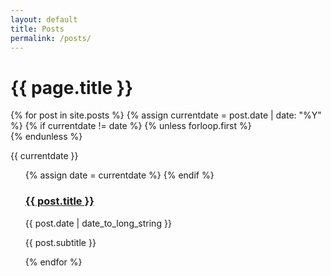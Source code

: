 ```yaml
---
layout: default
title: Posts
permalink: /posts/
---
```



<h1>{{ page.title }}</h1>
<div id='posts' class='section'>
    {% for post in site.posts %}
        {% assign currentdate = post.date | date: "%Y" %}
        {% if currentdate != date %}
            {% unless forloop.first %}<br> </ul>{% endunless %}
            <p class='post-date-head' id="y{{post.date | date: "%Y"}}">{{ currentdate }}</p>
            <ul>
            {% assign date = currentdate %}
        {% endif %}
    <div class='post-row'>
        <p class='post-title'>
            <a href="{{ post.url }}">
                <h3>{{ post.title }}</h3>
            </a>
        </p>
        <p class='post-date'>
            {{ post.date | date_to_long_string }}
        </p>
    </div>
    <p class='post-subtitle'>
        {{ post.subtitle }}
    </p>
    {% endfor %}
<!-- </div> -->

